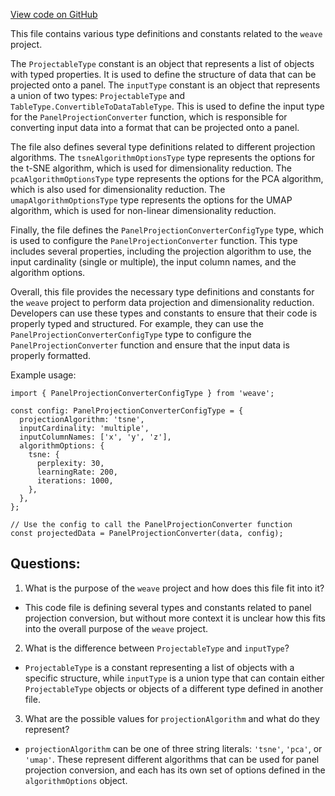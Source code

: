 [View code on GitHub](https://github.com/wandb/weave/weave-js/src/components/Panel2/PanelProjectionConverter/types.ts)

This file contains various type definitions and constants related to the `weave` project. 

The `ProjectableType` constant is an object that represents a list of objects with typed properties. It is used to define the structure of data that can be projected onto a panel. The `inputType` constant is an object that represents a union of two types: `ProjectableType` and `TableType.ConvertibleToDataTableType`. This is used to define the input type for the `PanelProjectionConverter` function, which is responsible for converting input data into a format that can be projected onto a panel.

The file also defines several type definitions related to different projection algorithms. The `tsneAlgorithmOptionsType` type represents the options for the t-SNE algorithm, which is used for dimensionality reduction. The `pcaAlgorithmOptionsType` type represents the options for the PCA algorithm, which is also used for dimensionality reduction. The `umapAlgorithmOptionsType` type represents the options for the UMAP algorithm, which is used for non-linear dimensionality reduction.

Finally, the file defines the `PanelProjectionConverterConfigType` type, which is used to configure the `PanelProjectionConverter` function. This type includes several properties, including the projection algorithm to use, the input cardinality (single or multiple), the input column names, and the algorithm options. 

Overall, this file provides the necessary type definitions and constants for the `weave` project to perform data projection and dimensionality reduction. Developers can use these types and constants to ensure that their code is properly typed and structured. For example, they can use the `PanelProjectionConverterConfigType` type to configure the `PanelProjectionConverter` function and ensure that the input data is properly formatted. 

Example usage:

```
import { PanelProjectionConverterConfigType } from 'weave';

const config: PanelProjectionConverterConfigType = {
  projectionAlgorithm: 'tsne',
  inputCardinality: 'multiple',
  inputColumnNames: ['x', 'y', 'z'],
  algorithmOptions: {
    tsne: {
      perplexity: 30,
      learningRate: 200,
      iterations: 1000,
    },
  },
};

// Use the config to call the PanelProjectionConverter function
const projectedData = PanelProjectionConverter(data, config);
```
## Questions: 
 1. What is the purpose of the `weave` project and how does this file fit into it?
- This code file is defining several types and constants related to panel projection conversion, but without more context it is unclear how this fits into the overall purpose of the `weave` project.

2. What is the difference between `ProjectableType` and `inputType`?
- `ProjectableType` is a constant representing a list of objects with a specific structure, while `inputType` is a union type that can contain either `ProjectableType` objects or objects of a different type defined in another file.

3. What are the possible values for `projectionAlgorithm` and what do they represent?
- `projectionAlgorithm` can be one of three string literals: `'tsne'`, `'pca'`, or `'umap'`. These represent different algorithms that can be used for panel projection conversion, and each has its own set of options defined in the `algorithmOptions` object.